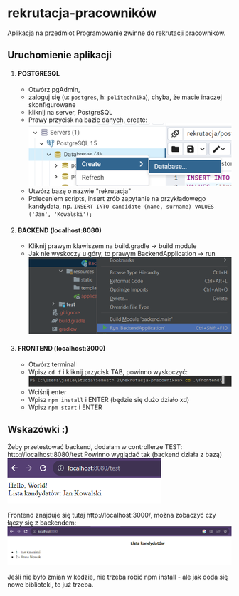 # rekrutacja-pracowników
Aplikacja na przedmiot Programowanie zwinne do rekrutacji pracowników.


## Uruchomienie aplikacji

1. #### POSTGRESQL 
   - Otwórz pgAdmin, 
   - zaloguj się (u: ``postgres``, h: ``politechnika``), chyba, że macie inaczej skonfigurowane
   - kliknij na server, PostgreSQL
   - Prawy przycisk na bazie danych, create:
   ![img.png](images/img.png)
   - Utwórz bazę o nazwie "rekrutacja"
   - Poleceniem scripts, insert zrób zapytanie na przykładowego kandydata, np. ``INSERT INTO candidate (name, surname)
      VALUES ('Jan', 'Kowalski');``
2. #### BACKEND (localhost:8080)
   - Kliknij prawym klawiszem na build.gradle -> build module
   - Jak nie wyskoczy u góry, to prawym BackendApplication -> run
   ![img.png](images/img0.png)
3. #### FRONTEND (localhost:3000)
    - Otwórz terminal
    - Wpisz ``cd f`` i kliknij przycisk TAB, powinno wyskoczyć:
   ![img_1.png](images/img_1.png)
    - Wciśnij enter
    - Wpisz ``npm install`` i ENTER (będzie się dużo działo xd)
    - Wpisz ``npm start`` i ENTER

## Wskazówki :)
Żeby przetestować backend, dodałam w controllerze TEST: http://localhost:8080/test
Powinno wyglądać tak (backend działa z bazą)
![img_2.png](images/img_2.png)

Frontend znajduje się tutaj http://localhost:3000/, można zobaczyć czy łączy się z backendem:
![img_3.png](images/img_3.png)

Jeśli nie było zmian w kodzie, nie trzeba robić npm install - ale jak doda się nowe biblioteki, to już trzeba.
